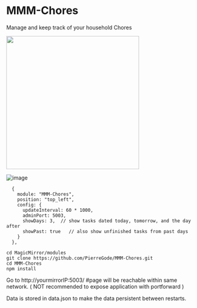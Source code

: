# MMM-Chores
Manage and keep track of your household Chores
<p>
  
<img src="https://github.com/user-attachments/assets/88849ed9-0961-4aeb-a2f3-66e0d91f16a8" width="350" />

![image](https://github.com/user-attachments/assets/3170e312-f368-4df3-ac6c-dd2ffd95834f)



```
  {
    module: "MMM-Chores",
    position: "top_left",
    config: {
      updateInterval: 60 * 1000,
      adminPort: 5003,
      showDays: 3,  // show tasks dated today, tomorrow, and the day after
      showPast: true   // also show unfinished tasks from past days
    }
  },
```

```
cd MagicMirror/modules
git clone https://github.com/PierreGode/MMM-Chores.git
cd MMM-Chores
npm install
```


Go to http://yourmirrorIP:5003/ #page will be reachable within same network. ( NOT recommended to expose application with portforward )

Data is stored in data.json to make the data persistent between restarts.
